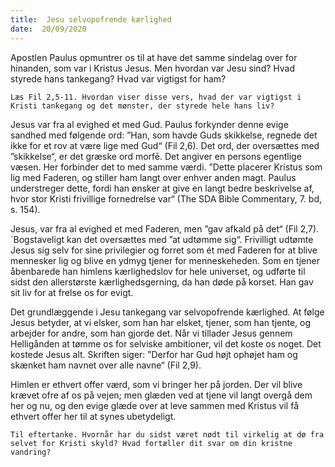 ```yaml
---
title:  Jesu selvopofrende kærlighed
date:  20/09/2020
---
```


Apostlen Paulus opmuntrer os til at have det samme sindelag over for hinanden, som var i Kristus Jesus. Men hvordan var Jesu sind? Hvad styrede hans tankegang? Hvad var vigtigst for ham?

`Læs Fil 2,5-11. Hvordan viser disse vers, hvad der var vigtigst i Kristi tankegang og det mønster, der styrede hele hans liv?`

Jesus var fra al evighed et med Gud. Paulus forkynder denne evige sandhed med følgende ord: ”Han, som havde Guds skikkelse, regnede det ikke for et rov at være lige med Gud“ (Fil 2,6). Det ord, der oversættes med ”skikkelse“, er det græske ord morfē. Det angiver en persons egentlige væsen. Her forbinder det to med samme værdi. ”Dette placerer Kristus som lig med Faderen, og stiller ham langt over enhver anden magt. Paulus understreger dette, fordi han ønsker at give en langt bedre beskrivelse af, hvor stor Kristi frivillige fornedrelse var“ (The SDA Bible Commentary, 7. bd, s. 154).

Jesus, var fra al evighed et med Faderen, men ”gav afkald på det“ (Fil 2,7). ´Bogstaveligt kan det oversættes med ”at udtømme sig“. Frivilligt udtømte Jesus sig selv for sine privilegier og forret som ét med Faderen for at blive mennesker lig og blive en ydmyg tjener for menneskeheden. Som en tjener åbenbarede han himlens kærlighedslov for hele universet, og udførte til sidst den allerstørste kærlighedsgerning, da han døde på korset. Han gav sit liv for at frelse os for evigt.

Det grundlæggende i Jesu tankegang var selvopofrende kærlighed. At følge Jesus betyder, at vi elsker, som han har elsket, tjener, som han tjente, og arbejder for andre, som han gjorde det. Når vi tillader Jesus gennem Helligånden at tømme os for selviske ambitioner, vil det koste os noget. Det kostede Jesus alt. Skriften siger: ”Derfor har Gud højt ophøjet ham og skænket ham navnet over alle navne“ (Fil 2,9).

Himlen er ethvert offer værd, som vi bringer her på jorden. Der vil blive krævet ofre af os på vejen; men glæden ved at tjene vil langt overgå dem her og nu, og den evige glæde over at leve sammen med Kristus vil få ethvert offer her til at synes ubetydeligt.

`Til eftertanke. Hvornår har du sidst været nødt til virkelig at dø fra selvet for Kristi skyld? Hvad fortæller dit svar om din kristne vandring?`